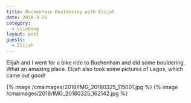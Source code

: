 ```yaml
---
title: Buchenhain Bouldering with Elijah
date: 2018-3-25
category:
  - climbing
layout: post
guests:
  - Elijah
---
```


Elijah and I went for a bike ride to Buchenhain and did some bouldering.
What an amazing place. Elijah also took some pictures of Legos, which came out good!

{% image /cmaimages/2018/IMG_20180325_115001.jpg %}
{% image /cmaimages/2018/IMG_20180325_162142.jpg %}

